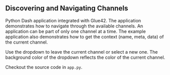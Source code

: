 ## Discovering and Navigating Channels

Python Dash application integrated with Glue42. The application demonstrates how to navigate through the available channels. An application can be part of only one channel at a time. The example application also demonstrates how to get the context (name, meta, data) of the current channel.
    
Use the dropdown to leave the current channel or select a new one. The background color of the dropdown reflects the color of the current channel.

Checkout the source code in `app.py`.